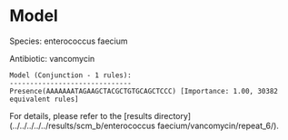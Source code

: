 
# Model

Species: enterococcus faecium

Antibiotic: vancomycin

```
Model (Conjunction - 1 rules):
------------------------------
Presence(AAAAAAATAGAAGCTACGCTGTGCAGCTCCC) [Importance: 1.00, 30382 equivalent rules]

```

For details, please refer to the [results directory](../../../../../results/scm_b/enterococcus faecium/vancomycin/repeat_6/).

